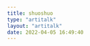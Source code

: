 ```yaml
---
title: shuoshuo
type: "artitalk"
layout: "artitalk"
date: 2022-04-05 16:49:40
---
```


<iframe src="//player.bilibili.com/player.html?aid=81148317&cid=138878361&page=1&high_quality=1" scrolling="no" border="0" frameborder="no" framespacing="0" allowfullscreen="true" sandbox="allow-top-navigation allow-same-origin allow-forms allow-scripts> </iframe>

